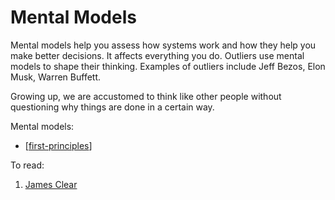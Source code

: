 # Mental Models

Mental models help you assess how systems work and how they help you make better decisions. It affects everything you do. Outliers use mental models to shape their thinking. Examples of outliers include Jeff Bezos, Elon Musk, Warren Buffett.

Growing up, we are accustomed to think like other people without questioning why things are done in a certain way.

Mental models:
- [[first-principles]]

To read:
1. [James Clear](https://jamesclear.com/mental-models)

[//begin]: # "Autogenerated link references for markdown compatibility"
[first-principles]: first-principles "First Principles"
[//end]: # "Autogenerated link references"